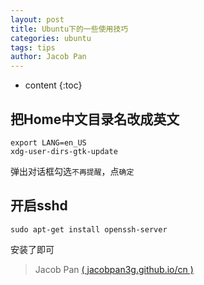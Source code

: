 ```yaml
---
layout: post
title: Ubuntu下的一些使用技巧
categories: ubuntu
tags: tips
author: Jacob Pan
---
```


* content
{:toc}


## 把Home中文目录名改成英文

```shell
export LANG=en_US
xdg-user-dirs-gtk-update
```
弹出对话框勾选`不再提醒`，点`确定`


## 开启sshd

```
sudo apt-get install openssh-server
```
安装了即可


> Jacob Pan [( jacobpan3g.github.io/cn )](http://jacobpan3g.github.io/cn)

